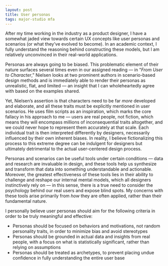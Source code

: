 ```yaml
---
layout: post
title: User personas
tags: major-studio mfa
---
```


After my time working in the industry as a product designer, I have a somewhat jaded view towards certain UX concepts like user personas and scenarios (or what they’ve evolved to become). In an academic context, I fully understand the reasoning behind constructing these models, but I am relatively unconvinced in their real-world applications. 

Personas are always going to be biased. This problematic element of their nature surfaces several times even in our assigned reading — in “*From User to Character*,” Nielsen looks at two prominent authors in scenario-based design methods and is immediately able to render their personas as unrealistic, flat, and limited — an insight that I can wholeheartedly agree with based on the examples shared. 

Yet, Nielsen’s assertion is that characters need to be far *more* developed and elaborate, and all these traits must be explicitly mentioned in user scenarios. He uses film scripts as an inspiration, which marks the core fallacy in his approach to me — users are real people, not fiction, which means they will encompass millions of inconsequential traits altogether, and we could never hope to represent them accurately at that scale. Each individual trait is then  interpreted differently by designers, necessarily influenced by their own inherent biases. In reality, I believe fictionalizing this process to this extreme degree can be indulgent for designers but ultimately detrimental to the actual user-centered design process.

Personas and scenarios can be useful tools under certain conditions — data and research are invaluable in design, and these tools help us synthesize and transform that data into something understandable and actionable. Moreover, the greatest effectiveness of these tools lies in their ability to challenge and reshape our internal mental models, which all designers instinctively rely on — in this sense, there is a true need to consider the psychology behind our real users and expose blind spots. My concerns with these tools arise primarily from *how* they are often applied, rather than their fundamental nature.  

I personally believe user personas should aim for the following criteria in order to be truly meaningful and effective: 

- Personas should be focused on behaviors and motivations, not random personality traits, in order to minimize bias and avoid stereotypes
- Personas should be grounded in actual data and insights from real people, with a focus on what is statistically significant, rather than relying on assumptions
- Personas should be treated as archetypes, to prevent placing undue confidence in fully understanding the entire user base